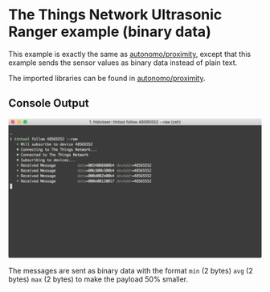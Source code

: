 # The Things Network Ultrasonic Ranger example (binary data)

This example is exactly the same as [autonomo/proximity](../proximity), except that this example sends the sensor values as binary data instead of plain text.

The imported libraries can be found in [autonomo/proximity](../proximity).

## Console Output

![Console Output](ConsoleOutput.png)

The messages are sent as binary data with the format `min` (2 bytes) `avg` (2 bytes) `max` (2 bytes) to make the payload 50% smaller.
